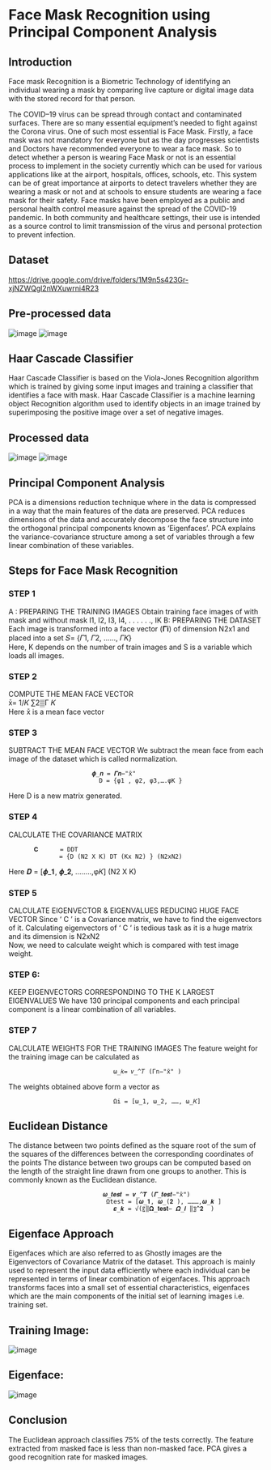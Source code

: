 # Face Mask Recognition using Principal Component Analysis

## Introduction
Face mask Recognition is a Biometric Technology of identifying an individual wearing a mask by comparing live capture or digital image data with the stored record for that person.

The COVID–19 virus can be spread through contact and contaminated surfaces. There are so many essential equipment’s needed to fight against the Corona virus. One of such most essential is Face Mask. Firstly, a face mask was not mandatory for everyone but as the day progresses scientists and Doctors have recommended everyone to wear a face mask. So to detect whether a person is wearing Face Mask or not is an essential process to implement in the society currently which can be used for various applications like at the airport, hospitals, offices, schools, etc. This system can be of great importance at airports to detect travelers whether they are wearing a mask or not and at schools to ensure students are wearing a face mask for their safety. Face masks have been employed as a public and  personal health control measure against the spread of the COVID-19 pandemic. In both community and healthcare settings, their use is intended as a source control to limit transmission of the virus and personal protection to prevent infection.


## Dataset
https://drive.google.com/drive/folders/1M9n5s423Gr-xjNZWQgl2nWXuwrni4R23

## Pre-processed data
![image](https://user-images.githubusercontent.com/70087327/130550778-1896608c-b28a-4410-8ea4-19103bf606da.png)
![image](https://user-images.githubusercontent.com/70087327/130550802-b713c7c5-3c33-4576-993b-648a3e8f3422.png)

## Haar Cascade Classifier 
Haar Cascade Classifier is based on the Viola-Jones Recognition algorithm which is trained by giving some input images and training a classifier that identifies a face with mask.  Haar Cascade Classifier is a machine learning object Recognition algorithm used to identify objects in an image trained by superimposing the positive image over a set of negative images.

## Processed data
![image](https://user-images.githubusercontent.com/70087327/130550669-31eafe5b-cd30-45bb-95e5-64a3136b9083.png)
![image](https://user-images.githubusercontent.com/70087327/130550699-49859d61-1f8a-4d38-bba0-647f914aef5a.png)

## Principal Component Analysis
PCA is a dimensions reduction technique where in the data is compressed in a way that the main features of the data are preserved.
PCA reduces dimensions of the data and accurately decompose the face structure into the orthogonal principal components known as ‘Eigenfaces’.
PCA explains the variance-covariance structure among a set of variables through a few linear combination of these variables.

## Steps for Face Mask Recognition

### STEP 1
A : PREPARING THE TRAINING IMAGES
Obtain training face images of with mask and without mask I1, I2, I3, I4, . . . . . ., IK
B: PREPARING THE DATASET
Each image is transformed into a face vector (𝚪𝐢) of dimension N2x1 and placed into a set 
 𝑆= {𝛤1, 𝛤2, ……, 𝛤𝐾}  
Here, K depends on the number of train images and S is a variable which loads all images. 

### STEP 2 
COMPUTE THE MEAN FACE VECTOR     
                             x̄=  1/𝐾  ∑2▒Г 𝐾               
Here x̄ is a mean face vector 

### STEP 3 
SUBTRACT THE MEAN FACE VECTOR
We subtract the mean face from each image of the dataset which is called normalization.

                           𝝓_𝒏 = 𝜞𝒏−"x̄"
                             D = {φ1 , φ2, φ3,….φK }
 Here D is a new matrix generated.
 
### STEP 4 
CALCULATE THE COVARIANCE MATRIX

           𝐂      = DDT
                  = {D (N2 X K) DT (Kx N2) } (N2xN2)
                    
Here 𝑫 = [𝝓_𝟏, 𝝓_𝟐, ……..,φ𝐾] (N2 X K)

### STEP 5 
CALCULATE EIGENVECTOR & EIGENVALUES REDUCING HUGE FACE VECTOR 
Since ‘ C ’ is a Covariance matrix, we have to find the eigenvectors of it.
Calculating eigenvectors of ‘ C ‘ is tedious task as it is a huge matrix and its dimension is N2xN2  
Now, we need to calculate weight which is compared with test image weight.

### STEP 6:
KEEP EIGENVECTORS CORRESPONDING TO THE K LARGEST EIGENVALUES
We have 130 principal components and each principal component is a linear combination of all variables. 

### STEP 7 
CALCULATE WEIGHTS FOR THE TRAINING IMAGES
The feature weight for the training image can be calculated as 

                                 ω_𝑘= 𝑣_^𝑇 (Γn−"x̄" )
                                 
The weights obtained above form a vector as 

                                 Ωi = [ω_1, ω_2, ……, ω_𝐾]

## Euclidean Distance
The distance between two points defined as the square root of the sum of the squares of the differences between the corresponding coordinates of the points
The distance between two groups can be computed based on the length of the straight line drawn from one groups to another. This is commonly known as the Euclidean distance. 

                              𝝎_𝒕𝒆𝒔𝒕 = 𝒗_^𝑻 (𝜞_𝒕𝒆𝒔𝒕−"x̄")
                               Ωtest = [𝝎_𝟏, 𝝎_(𝟐 ), ………,𝝎_𝒌 ]
                                 𝜺_𝒌 = √(〖‖𝛀_𝐭𝐞𝐬𝐭− 𝜴_𝒊 ‖〗^𝟐  )

## Eigenface Approach
Eigenfaces which are also referred to as Ghostly images are the Eigenvectors of Covariance Matrix of the dataset.
This approach is mainly used to represent the input data efficiently where each individual can be represented in terms of linear combination of eigenfaces.
This approach transforms faces into a small set of essential characteristics, eigenfaces which are the main components of the initial set of learning images i.e. training set.

## Training Image:
![image](https://user-images.githubusercontent.com/70087327/130551265-120aa6f3-776d-43cf-8f1f-2fc09d9c0ced.png)

## Eigenface:
![image](https://user-images.githubusercontent.com/70087327/130551296-c5b3f15f-f205-46ad-8cdd-fbd0628a1fe9.png)

## Conclusion
The Euclidean approach classifies 75% of the tests correctly.
The feature extracted from masked face is less than non-masked face.
PCA gives a good recognition rate for masked images.
